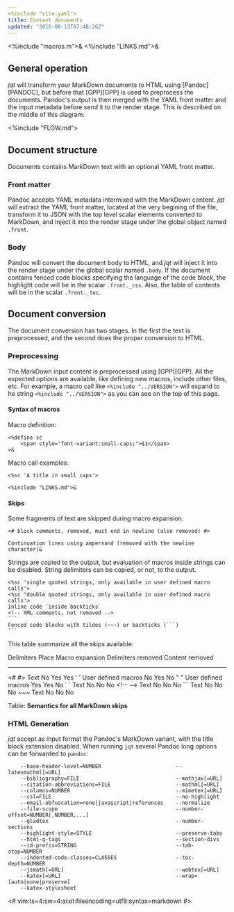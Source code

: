 ```yaml
---
<%include "site.yaml">
title: Content documents
updated: "2016-08-13T07:48:26Z"
---
```

<%include "macros.m">&
<%include "LINKS.md">&

## General operation

_jqt_ will transform your MarkDown documents to HTML using
[Pandoc][PANDOC], but before that [GPP][GPP] is used to preprocess the
documents. Pandoc's output is then merged with the YAML front matter and the input metadata
before send it to the render stage.
This is described on the middle of this diagram:

<%include "FLOW.md">

## Document structure

Documents contains MarkDown text with an optional YAML front matter.

### Front matter

Pandoc accepts YAML metadata intermixed with the MarkDown content. _jqt_ will
extract the YAML front matter, located at the very begining of the file,
transform it to JSON with the top level scalar elements converted to MarkDown,
and inject it into the render stage under the global object named `.front`.

### Body

Pandoc will convert the document body to HTML,
and _jqt_ will inject it into the render stage under the global scalar named
`.body`. If the document contains fenced code blocks specifying the language of
the code block, the highlight code will be in the scalar `.front._css`. Also, the
table of contents will be in the scalar `.front._toc`.

## Document conversion

The document conversion has two stages. In the first the text is preprocessed,
and the second does the proper conversion to HTML.

### Preprocessing

The MarkDown input content is preprocessed using [GPP][GPP]. All the expected options are available,
like defining new macros, include other files, etc. For example, a macro call
like `<%include "../VERSION">` will expand to he string <code><%include "../VERSION"></code>
as you can see on the top of this page.

#### Syntax of macros

Macro definition:

```
<%define sc
    <span style="font-variant:small-caps;">$1</span>
>&
```

Macro call examples:

```
<%sc 'A title in small caps'>

<%include "LINKS.md">&
```

#### Skips

Some fragments of text are skipped during macro expansion.

```
<# block comments, removed, must end in newline (also removed) #>
```

```
Continuation lines using ampersand (removed with the newline character)&
```

Strings are copied to the output, but evaluation of macros inside strings can
be disabled.  String delimiters can be copied, or not, to the output.

~~~
<%sc 'single quoted strings, only available in user defined macro calls'>
<%sc "double quoted strings, only available in user defined macro calls'>
Inline code `inside backticks`
<!-- XML comments, not removed -->
```
Fenced code blocks with tildes (~~~) or backticks (```)
```
~~~

This table summarize all the skips available:

 Delimiters     Place                   Macro expansion     Delimiters removed  Content removed
-------------   -----                   ---------------     ------------------  ---------------
&#60;# #>       Text                    No                  Yes                 Yes
' '             User defined macros     No                  Yes                 No
" "             User defined macros     Yes                 Yes                 No
&#96; &#96;     Text                    No                  No                  No
&lt;!-- -->     Text                    No                  No                  No
&#96;``         Text                    No                  No                  No
&#126;~~        Text                    No                  No                  No

Table: **Semantics for all MarkDown skips**

### HTML Generation

_jqt_ accept as input format the Pandoc's MarkDown variant, with the title
block extension disabled.  When running `jqt` several Pandoc long options can
be forwarded to `pandoc`:

```
    --base-header-level=NUMBER                        --latexmathml[=URL]
    --bibliography=FILE                               --mathjax[=URL]
    --citation-abbreviations=FILE                     --mathml[=URL]
    --columns=NUMBER                                  --mimetex[=URL]
    --csl=FILE                                        --no-highlight
    --email-obfuscation=none|javascript|references    --normalize
    --file-scope                                      --number-offset=NUMBER[,NUMBER,...]
    --gladtex                                         --number-sections
    --highlight-style=STYLE                           --preserve-tabs
    --html-q-tags                                     --section-divs
    --id-prefix=STRING                                --tab-stop=NUMBER
    --indented-code-classes=CLASSES                   --toc-depth=NUMBER
    --jsmath[=URL]                                    --webtex[=URL]
    --katex[=URL]                                     --wrap=[auto|none|preserve]
    --katex-stylesheet
```

<#
vim:ts=4:sw=4:ai:et:fileencoding=utf8:syntax=markdown
#>
